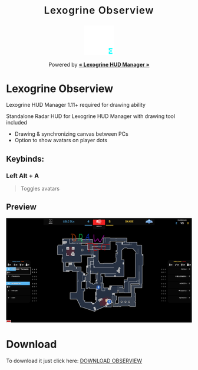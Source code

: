 
<p align="center">
	<p align="center" style="font-weight:600; letter-spacing:1pt; font-size:20pt;">Lexogrine Obserview</p>
	<p align="center"><img src="icon.png" alt="Logo" width="80" height="80"></p>
	<p align="center" style="font-weight:400;">Powered by <a href='https://github.com/lexogrine/hud-manager'><strong>« Lexogrine HUD Manager »</strong></a></p>
</p>

# Lexogrine Obserview

Lexogrine HUD Manager 1.11+ required for drawing ability

Standalone Radar HUD for Lexogrine HUD Manager with drawing tool included

- Drawing & synchronizing canvas between PCs
- Option to show avatars on player dots

## Keybinds:
### **Left Alt + A**
>Toggles avatars



## Preview

![Preview of Obserview](preview.png)

# Download

To download it just click here: [DOWNLOAD OBSERVIEW](https://github.com/lexogrine/obserview/releases/latest)

